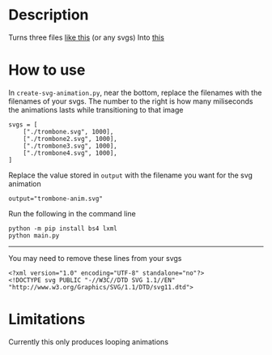 # Description

Turns three files [like this](https://jsfiddle.net/5no9wqkd/2/) (or any svgs)
Into [this](https://jsfiddle.net/samgermain/caqtpkbj/)

# How to use

In `create-svg-animation.py`, near the bottom, replace the filenames with the filenames of your svgs. The number to the right is how many miliseconds the animations lasts while transitioning to that image

```
svgs = [
    ["./trombone.svg", 1000],
    ["./trombone2.svg", 1000],
    ["./trombone3.svg", 1000],
    ["./trombone4.svg", 1000],
]
```

Replace the value stored in `output` with the filename you want for the svg animation

```
output="trombone-anim.svg"
```

Run the following in the command line

```
python -m pip install bs4 lxml
python main.py
```

--------------------

You may need to remove these lines from your svgs

```
<?xml version="1.0" encoding="UTF-8" standalone="no"?>
<!DOCTYPE svg PUBLIC "-//W3C//DTD SVG 1.1//EN" "http://www.w3.org/Graphics/SVG/1.1/DTD/svg11.dtd">
```

# Limitations

Currently this only produces looping animations